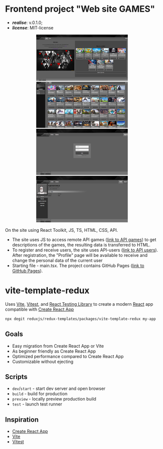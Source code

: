 # Frontend project "Web site GAMES"

- ***realise***: v.0.1.0;
- ***license***: MIT-license

<p align="center">

<img width="300" src="https://github.com/weizen-w/gamesRTK/blob/8b086a2a1820c319f0082f04c523544a9488e400/example-image/home.png" alt="home">
<img width="300" src="https://github.com/weizen-w/gamesRTK/blob/8b086a2a1820c319f0082f04c523544a9488e400/example-image/games.png" alt="games">
<img width="300" src="https://github.com/weizen-w/gamesRTK/blob/8b086a2a1820c319f0082f04c523544a9488e400/example-image/singIn.png" alt="auth">
<img width="300" src="https://github.com/weizen-w/gamesRTK/blob/8b086a2a1820c319f0082f04c523544a9488e400/example-image/profil.png" alt="profil">

On the site using React Toolkit, JS, TS, HTML, CSS, API.

- The site uses JS to access remote API games ([link to API games](https://www.freetogame.com/api-doc)) to get descriptions of the games, the resulting data is transferred to HTML.
- To register and receive users, the site uses API-users ([link to API users](https://dummyjson.com/docs)). After registration, the "Profile" page will be available to receive and change the personal data of the current user
- Starting file - main.tsx. The project contains GitHub Pages ([link to GitHub Pages](https://weizen-w.github.io/gamesRTK/)).


# vite-template-redux

Uses [Vite](https://vitejs.dev/), [Vitest](https://vitest.dev/), and [React Testing Library](https://github.com/testing-library/react-testing-library) to create a modern [React](https://react.dev/) app compatible with [Create React App](https://create-react-app.dev/)

```sh
npx degit reduxjs/redux-templates/packages/vite-template-redux my-app
```

## Goals

- Easy migration from Create React App or Vite
- As beginner friendly as Create React App
- Optimized performance compared to Create React App
- Customizable without ejecting

## Scripts

- `dev`/`start` - start dev server and open browser
- `build` - build for production
- `preview` - locally preview production build
- `test` - launch test runner

## Inspiration

- [Create React App](https://github.com/facebook/create-react-app/tree/main/packages/cra-template)
- [Vite](https://github.com/vitejs/vite/tree/main/packages/create-vite/template-react)
- [Vitest](https://github.com/vitest-dev/vitest/tree/main/examples/react-testing-lib)
